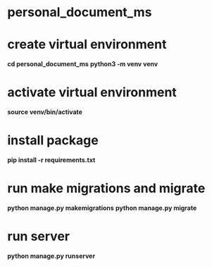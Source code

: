 # personal_document_ms

# create virtual environment
**cd personal_document_ms**
**python3 -m venv venv**

# activate virtual environment
**source venv/bin/activate**

# install package
**pip install -r requirements.txt**

# run make migrations and migrate
**python manage.py makemigrations**
**python manage.py migrate**

# run server
**python manage.py runserver**

